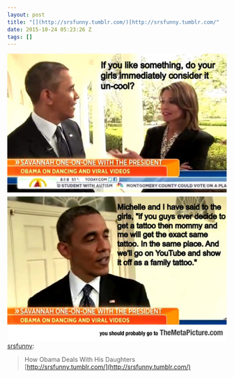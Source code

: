 ```yaml
---
layout: post
title: "[](http://srsfunny.tumblr.com/)[http://srsfunny.tumblr.com/"
date: 2015-10-24 05:23:26 Z
tags: []
---
```

![](/media/2015/10/131793931283.jpg)
[srsfunny](http://srsfunny.tumblr.com/post/131614283741):

> How Obama Deals With His Daughters  
> [](http://srsfunny.tumblr.com/)[http://srsfunny.tumblr.com/](http://srsfunny.tumblr.com/)
